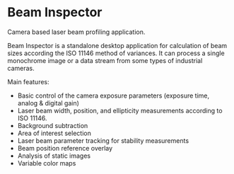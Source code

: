 # Beam Inspector

Camera based laser beam profiling application.

Beam Inspector is a standalone desktop application for calculation of beam sizes according the ISO 11146 method of variances. It can process a single monochrome image or a data stream from some types of industrial cameras.

Main features:

- Basic control of the camera exposure parameters (exposure time, analog & digital gain)
- Laser beam width, position, and ellipticity measurements according to ISO 11146.
- Background subtraction
- Area of interest selection
- Laser beam parameter tracking for stability measurements
- Beam position reference overlay
- Analysis of static images
- Variable color maps

